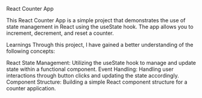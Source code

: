 React Counter App

This React Counter App is a simple project that demonstrates the use of state management in React using the useState hook. The app allows you to increment, decrement, and reset a counter.



Learnings
Through this project, I have gained a better understanding of the following concepts:

React State Management: Utilizing the useState hook to manage and update state within a functional component.
Event Handling: Handling user interactions through button clicks and updating the state accordingly.
Component Structure: Building a simple React component structure for a counter application.
